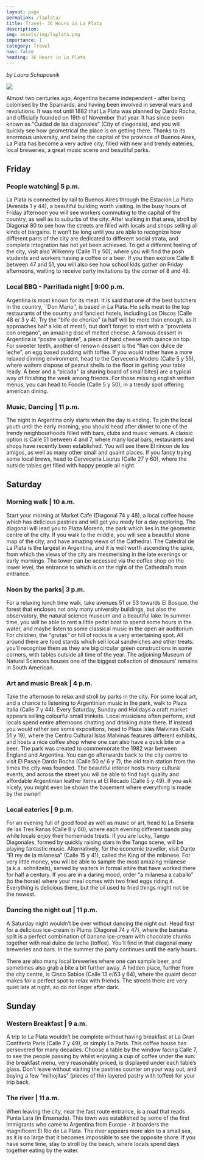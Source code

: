 ```yaml
---
layout: page
permalink: /laplata/
title: Travel- 36 Hours in La Plata
description: 
img: assets/img/laplata.png
importance: 1
category: Travel
nav: false
heading: 36 Hours in La Plata
---
```


*by Laura Schaposnik*

![]({{site.baseurl}}/assets/img/laplata.png)

Almost two centuries ago, Argentina became independent - after being colonised by the Spaniards, and having been involved in several wars and revolutions. It was not until 1882 that La Plata was planned by Dardo Rocha, and officially founded on 19th of November that year. It has since been known as “Cuidad de las diagonales” (City of diagonals), and you will quickly see how geometrical the place is on getting there. Thanks to its enormous university, and being the capital of the province of Buenos Aires, La Plata has become a very active city, filled with new and trendy eateries, local breweries, a great music scene and beautiful parks.

## Friday

### People watching| 5 p.m.

La Plata is connected by rail to Buenos Aires through the Estación La Plata (Avenida 1 y 44), a beautiful building worth visiting. In the busy hours of Friday afternoon you will see workers commuting to the capital of the country, as well as to suburbs of the city.  After walking in that area, stroll by Diagonal 80 to see how the streets are filled with locals and shops selling all kinds of bargains.  It won’t be long until you are able to recognize how different parts of the city are dedicated to different social strata, and complete integration has not yet been achieved. To get a different feeling of the city, visit also Wilkenny (Calle 11 y 50), where you will find the posh students and workers having a coffee or a beer. If you then explore Calle 8 between 47 and 51, you will also see how school kids gather on Friday afternoons, waiting to receive party invitations by the corner of 8 and 48.

### Local BBQ - Parrillada night | 9:00 p.m.

Argentina is most known for its meat. It is said that one of the best butchers in the country, ``Don Mario’’,  is based in La Plata. He sells meat to the top restaurants of the country and fanciest hotels, including Los Discos (Calle 48 e/ 3 y 4). Try the “bife de chorizo” (a half will be more than enough, as it approaches half a kilo of meat!), but don’t forget to start with a “provoleta con oregano”, an amazing disc of melted cheese. A famous dessert in Argentina is “postre vigilante”, a piece of hard cheese with quince on top. For sweeter teeth,  another of renown dessert is the “flan con dulce de leche”, an egg based pudding with toffee. If you would rather have a more relaxed dinning environment, head to the Cerveceria Modelo (Calle 5 y 55), where  waiters dispose of peanut shells to the floor in getting your table ready. A beer and a “picada" (a sharing board  of small bites) are a typical way of finishing the week among friends. For those missing english written menus, you can head to Foodie (Calle 5 y 50), in a trendy spot offering american dining.

### Music, Dancing | 11 p.m.

The night in Argentina only starts when the day is ending. To join the local youth until the early morning, you should head after dinner to one of the trendy neighbourhoods filled with bars, clubs and music venues. A classic option is Calle 51 between 4 and 7, where many local bars, restaurants and shops have recently been established. You will see there El rincon de los amigos, as well as many other small and quaint places. If you fancy trying some local brews, head to Cerveceria Laurus (Calle 27 y 60), where the outside tables get filled with happy people all night. 

## Saturday

### Morning walk | 10 a.m.

Start your morning at Market Cafe (Diagonal 74 y 48), a local coffee house which has delicious pastries and will get you ready for a day exploring. The diagonal will lead you to Plaza Moreno, the park which lies in the geometric centre of the city. If you walk to the middle, you will see a beautiful stone map of the city, and have amazing views of the Cathedral. The Catedral de La Plata is the largest in Argentina, and it is well worth ascending the spire, from which the views of the city are mesmerising in the late evenings or early mornings. The tower can be accessed via the coffee shop on the lower level, the entrance to which is on the right of the Cathedral’s main entrance.

### Noon by the parks| 3 p.m.

For a relaxing lunch time walk, take avenues 51 or 53 towards El Bosque, the forest that encloses not only many university buildings, but also the observatory, the natural science museum and a beautiful lake. In summer time, you will be able to rent a little pedal boat to spend some hours in the water, and maybe listen to some classical music in the open air auditorium. For children, the "grutas" or hill of rocks is a very entertaining spot. All around there are food stands which sell local sandwiches and other treats: you’ll recognise them as they are big circular green constructions in some corners, with tables outside all time of the year. The adjoining Museum of Natural Sciences houses one of the biggest collection of dinosaurs’ remains in South American.     

### Art and music Break | 4 p.m.

Take the afternoon to relax and stroll by parks in the city. For some local art, and a chance to listening to Argentinian music in the park, walk to Plaza Italia (Calle 7 y 44). Every Saturday, Sunday and Holidays a craft market appears selling colourful small trinkets. Local musicians often perform, and locals spend entire afternoons chatting and drinking mate there.  If instead you would rather see some expositions, head to Plaza Islas Malvinas (Calle 51 y 19), where the Centro Cultural Islas Malvinas features different exhibits, and hosts a nice coffee shop where one can also have a quick bite or a beer. The park was created to commemorate the 1982 war between England and Argentina. You can go afterwards back to the city centre to visit El Pasaje Dardo Rocha (Calle 50 e/ 6 y 7), the old train station from the times the city was founded. The beautiful interior hosts many cultural events, and across the street you will be able to find high quality and affordable Argentinian leather items at El Recado (Calle 5 y 49). If you ask nicely, you might even be shown the basement where everything is made by the owner!

### Local eateries | 9 p.m.

For an evening full of good food as well as music or art, head to La Enseña de las Tres Ranas (Calle 8 y 60), where each evening different bands play while locals enjoy their homemade treats. If you are lucky, Tango Diagonales, formed by quickly raising stars in the Tango scene, will be playing fantastic music. Alternatively, for the economic traveller, visit Dante “El rey de la milanesa” (Calle 15 y 41), called the King of the milanese. For very little money, you will be able to sample the most amazing milanese (a.k.a. schnitzels), served by waiters in formal attire that have worked there for half a century. If you are in a daring mood, order  “a milanesa a caballo” (to the horse) where your meal comes with two fried eggs riding it. Everything is delicious there, but the oil used to fried things might not be the newest.    

### Dancing the night out | 11 p.m.

A Saturday night wouldn’t be over without dancing the night out. Head first for a delicious ice-cream in Plums (Diagonal 74 y 47), where the banana split is a perfect combination of banana ice-cream with chocolate chunks together with real dulce de leche (toffee). You’ll find in that diagonal many breweries and bars. In the summer the party continues until the early hours.

There are also many local breweries where one can sample beer, and sometimes also grab a bite a bit further away. A hidden place, further from the city centre, is Cinco Sabios (Calle 13 e/63 y 64), where the quaint decor makes for a perfect spot to relax with friends. The streets there are very quiet late at night, so do not linger after dark.


## Sunday

### Western Breakfast | 9 a.m.

A trip to La Plata wouldn’t be complete without having breakfast at La Gran Confitería Paris (Calle 7 y 49), or simply La Paris. This coffee house has persevered for many decades. Choose a table by the window facing Calle 7, to see the people passing by whilst enjoying a cup of coffee under the sun: the breakfast menu, very reasonably priced, is displayed under each table’s glass. Don’t leave without visiting the pastries counter on your way out, and buying a few “milhojitas” (pieces of thin layered pastry with toffee) for your trip back.

### The river | 11 a.m.

When leaving the city, near the fast route entrance, is a road that reads Punta Lara (in Ensenada). This town was established by some of the first immigrants who came to Argentina from Europe - it boarders the magnificent El Rio de La Plata. The river appears more akin to a small sea, as it is so large that it becomes impossible to see the opposite shore. If you have some time, stay to stroll by the beach, where locals spend days together eating by the water.